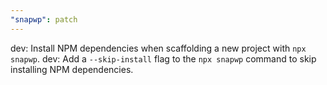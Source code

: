 ```yaml
---
"snapwp": patch
---
```


dev: Install NPM dependencies when scaffolding a new project with `npx snapwp`.
dev: Add a `--skip-install` flag to the `npx snapwp` command to skip installing NPM dependencies.
